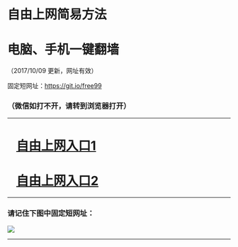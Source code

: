 ﻿# 自由上网简易方法

# 电脑、手机一键翻墙

（2017/10/09 更新，网址有效）

固定短网址：https://git.io/free99

### （微信如打不开，请转到浏览器打开）


***





# &nbsp;&nbsp; <a href="http://ft64497070.fwq-tz-1001.info/fwqtz01.html?t=100900124084 " target="_blank">自由上网入口1</a>
# &nbsp;&nbsp; <a href="http://ft3265918523.fwq-tz-1002.info/fwqtz02.html?t=10090011099 " target="_blank">自由上网入口2</a>
***

### 请记住下图中固定短网址：

<img src="https://s3-us-west-2.amazonaws.com/fwq-1001/yjfq-20170905okok.png" /> 


***

